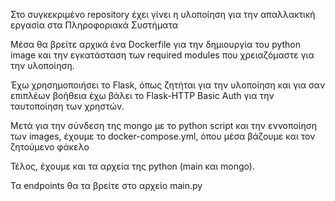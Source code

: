 Στο συγκεκριμένο repository έχει γίνει η υλοποίηση για την απαλλακτική εργασία στα Πληροφοριακά Συστήματα 

Μέσα θα βρείτε αρχικά ένα Dockerfile για την δημιουργία του python image και την εγκατάσταση των required modules που χρειαζόμαστε για την υλοποίηση. 

Έχω χρησημοποιήσει το Flask, όπως ζητήται για την υλοποίηση και για σαν επιπλέων βοήθεια έχω βάλει το Flask-HTTP Basic Auth για την ταυτοποίηση των χρηστών. 

Μετά για την σύνδεση της mongo με το python script και την εννοποίηση των images, έχουμε το docker-compose.yml, όπου μέσα βάζουμε και τον ζητούμενο φάκελο 

Τέλος, έχουμε και τα αρχεία της python (main και mongo).

Τα endpoints θα τα βρείτε στο αρχείο main.py
